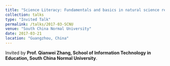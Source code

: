 ```yaml
---
title: "Science Literacy: Fundamentals and basics in natural science research"
collection: talks
type: "Invited Talk"
permalink: /talks/2017-03-SCNU
venue: "South China Normal University"
date: 2017-03-21
location: "Guangzhou, China"
---
```


Invited by **Prof. Qianwei Zhang, School of Information Technology in Education, South China Normal University**. 
